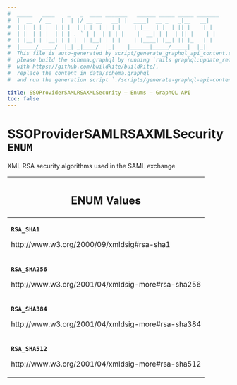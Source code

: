 ```yaml
---
#  _____   ____    _   _  ____ _______   ______ _____ _____ _______
#  |  __  / __   |  | |/ __ __   __| |  ____|  __ _   _|__   __|
#  | |  | | |  | | |  | | |  | | | |    | |__  | |  | || |    | |
#  | |  | | |  | | | . ` | |  | | | |    |  __| | |  | || |    | |
#  | |__| | |__| | | |  | |__| | | |    | |____| |__| || |_   | |
#  |_____/ ____/  |_| _|____/  |_|    |______|_____/_____|  |_|
#  This file is auto-generated by script/generate_graphql_api_content.sh,
#  please build the schema.graphql by running `rails graphql:update_reference_schema`
#  with https://github.com/buildkite/buildkite/,
#  replace the content in data/schema.graphql
#  and run the generation script `./scripts/generate-graphql-api-content.sh`.

title: SSOProviderSAMLRSAXMLSecurity – Enums – GraphQL API
toc: false
---
```


<!-- vale off -->
<h1 class="has-pills" data-algolia-exclude>
  SSOProviderSAMLRSAXMLSecurity
  <span class="pill pill--enum pill--normal-case pill--large"><code>ENUM</code></span>
</h1>
<!-- vale on -->

XML RSA security algorithms used in the SAML exchange

<table class="responsive-table responsive-table--single-column-rows">
  <thead>
    <th>
      <h2 data-algolia-exclude>ENUM Values</h2>
    </th>
  </thead>
  <tbody>
    <tr><td><p><strong><code>RSA_SHA1</code></strong></p><p>http://www.w3.org/2000/09/xmldsig#rsa-sha1</p></td></tr><tr><td><p><strong><code>RSA_SHA256</code></strong></p><p>http://www.w3.org/2001/04/xmldsig-more#rsa-sha256</p></td></tr><tr><td><p><strong><code>RSA_SHA384</code></strong></p><p>http://www.w3.org/2001/04/xmldsig-more#rsa-sha384</p></td></tr><tr><td><p><strong><code>RSA_SHA512</code></strong></p><p>http://www.w3.org/2001/04/xmldsig-more#rsa-sha512</p></td></tr>
  </tbody>
</table>
